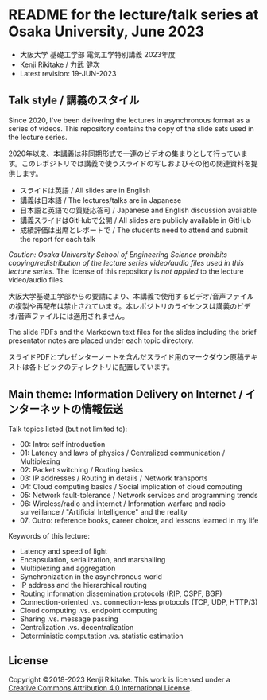 # README for the lecture/talk series at Osaka University, June 2023

* 大阪大学 基礎工学部 電気工学特別講義 2023年度
* Kenji Rikitake / 力武 健次
* Latest revision: 19-JUN-2023

## Talk style / 講義のスタイル

Since 2020, I've been delivering the lectures in asynchronous format as a series of videos. This repository contains the copy of the slide sets used in the lecture series.

2020年以来、本講義は非同期形式で一連のビデオの集まりとして行っています。このレポジトリでは講義で使うスライドの写しおよびその他の関連資料を提供します。

* スライドは英語 / All slides are in English
* 講義は日本語 / The lectures/talks are in Japanese
* 日本語と英語での質疑応答可 / Japanese and English discussion available
* 講義スライドはGitHubで公開 / All slides are publicly available in GitHub
* 成績評価は出席とレポートで / The students need to attend and submit the report for each talk

*Caution: Osaka University School of Engineering Science prohibits copying/redistribution of the lecture series video/audio files used in this lecture series.* The license of this repository is *not applied* to the lecture video/audio files.

大阪大学基礎工学部からの要請により、本講義で使用するビデオ/音声ファイルの複製や再配布は禁止されています。本レポジトリのライセンスは講義のビデオ/音声ファイルには適用されません。

The slide PDFs and the Markdown text files for the slides including the brief presentator notes are placed under each topic directory.

スライドPDFとプレゼンターノートを含んだスライド用のマークダウン原稿テキストは各トピックのディレクトリに配置しています。

## Main theme: Information Delivery on Internet / インターネットの情報伝送

Talk topics listed (but not limited to):

* 00: Intro: self introduction
* 01: Latency and laws of physics / Centralized communication / Multiplexing
* 02: Packet switching / Routing basics
* 03: IP addresses / Routing in details / Network transports
* 04: Cloud computing basics / Social implication of cloud computing
* 05: Network fault-tolerance / Network services and programming trends
* 06: Wireless/radio and internet / Information warfare and radio surveillance / "Artificial Intelligence" and the reality
* 07: Outro: reference books, career choice, and lessons learned in my life

Keywords of this lecture:

* Latency and speed of light
* Encapsulation, serialization, and marshalling
* Multiplexing and aggregation
* Synchronization in the asynchronous world
* IP address and the hierarchical routing
* Routing information dissemination protocols (RIP, OSPF, BGP)
* Connection-oriented .vs. connection-less protocols (TCP, UDP, HTTP/3)
* Cloud computing .vs. endpoint computing
* Sharing .vs. message passing
* Centralization .vs. decentralization
* Deterministic computation .vs. statistic estimation

## License

Copyright ©2018-2023 Kenji Rikitake.
This work is licensed under a [Creative Commons Attribution 4.0 International License](https://creativecommons.org/licenses/by/4.0/).
